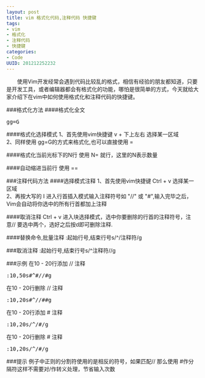 ```yaml
--- 
layout: post
title: vim 格式化代码,注释代码 快捷键
tags: 
- vim
- 格式化
- 注释代码
- 快捷键
categories:
- Code
UUID: 201212252232
---
```


　　使用Vim开发经常会遇到代码比较乱的格式，相信有经验的朋友都知道，只要是开发工具，或者编辑器都会有格式化的功能，哪怕是很简单的方式，今天就给大家介绍下在vim中如何使用格式化和注释代码的快捷键。


###格式化方法
####格式化全文
<pre id="bash">
gg=G
</pre>

####格式化选择模式
1、首先使用vim快捷键 v + 下上左右 选择某一区域<br>
2、同样使用 gg=G的方式来格式化,也可以直接使用 = 

####格式化当前光标下的N行
使用 N= 就行，这里的N表示数量

####自动缩进当前行
使用  ==

###注释代码方法
####选择模式注释
1、首先使用vim快捷键 Ctrl + v 选择某一区域<br>
2、再按大写的 I 进入行首插入模式输入注释符号如 "//" 或 "#",输入完毕之后，Vim会自动将你选中的所有行首都加上注释

####取消注释
Ctrl + v 进入块选择模式，选中你要删除的行首的注释符号，注意// 要选中两个，选好之后按d即可删除注释.

####替换命令,批量注释
:起始行号,结束行号s/^/注释符/g

###取消注释
:起始行号,结束行号s/^注释符//g

###示例
在10 - 20行添加 // 注释
<pre id="bash">
:10,50s#^#//#g
</pre>
在10 - 20行删除 // 注释
<pre id="bash">
:10,20s#^//##g
</pre>

在10 - 20行添加 # 注释
<pre id="bash">
:10,20s/^/#/g
</pre>
在10 - 20行删除 # 注释
<pre id="bash">
:10,20s/^/#/g
</pre>

###提示
例子中正则的分割符使用的是相反的符号，如果匹配// 那么使用 #作分隔符这样不需要对/作转义处理，节省输入次数
